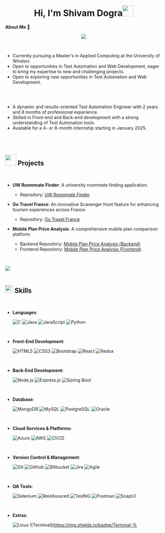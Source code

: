 <h1 align="center"><b>Hi, I'm Shivam Dogra</b><img src="https://media.giphy.com/media/hvRJCLFzcasrR4ia7z/giphy.gif" width="35"></h1>

**About Me** 🚀

<p align="center">
  <a href="https://github.com/DenverCoder1/readme-typing-svg">
    <img src="https://readme-typing-svg.herokuapp.com?font=Fira+Code&color=%231572B6&size=24&center=true&vCenter=true&width=500&height=45&lines=Master+of+Applied+Computing;Test+Automation;Web+Development;">
  </a>
</p>

<br>

- Currently pursuing a Master's in Applied Computing at the University of Windsor.
- Open to opportunities in Test Automation and Web Development, eager to bring my expertise to new and challenging projects.
- Open to exploring new opportunities in Test Automation and Web Development.

<br><br>


- A dynamic and results-oriented Test Automation Engineer with 2 years and 8 months of professional experience.
- Skilled in Front-end and Back-end development with a strong understanding of Test Automation tools.
- Available for a 4- or 8-month internship starting in January 2025.


<br><br>

## <img src="https://media.giphy.com/media/4kBMliTfWfsY4/giphy.gif" width="35"><b> Projects </b>
<br>

- **UW Roommate Finder**: A university roommate finding application.
   - Repository: [UW Roommate Finder](https://github.com/Shivam-Dogra/UW_RoommateFinder)
  
- **Go Travel France**: An innovative Scavenger Hunt feature for enhancing tourism experiences across France.
   - Repository: [Go Travel France](https://github.com/Shivam-Dogra/GoTravelFrance)

- **Mobile Plan Price Analysis**: A comprehensive mobile plan comparison platform.
   - Backend Repository: [Mobile Plan Price Analysis (Backend)](https://github.com/Shivam-Dogra/MobilePlanPriceAnalysis)
   - Frontend Repository: [Mobile Plan Price Analysis (Frontend)](https://github.com/Shivam-Dogra/MobilePlanPriceAnalysis_Frontend)

<br>

<img src="https://user-images.githubusercontent.com/73097560/115834477-dbab4500-a447-11eb-908a-139a6edaec5c.gif"><br><br>

## <img src="https://media2.giphy.com/media/QssGEmpkyEOhBCb7e1/giphy.gif?cid=ecf05e47a0n3gi1bfqntqmob8g9aid1oyj2wr3ds3mg700bl&rid=giphy.gif" width="25"><b> Skills</b>
<br>

<p align="center">

- **Languages**:
    
    ![C](https://img.shields.io/badge/C%20-%232370ED.svg?style=for-the-badge&logo=c&logoColor=white)
    ![Java](https://img.shields.io/badge/Java-%23ED8B00.svg?style=for-the-badge&logo=java&logoColor=white)
    ![JavaScript](https://img.shields.io/badge/JavaScript%20-%23F7DF1E.svg?style=for-the-badge&logo=javascript&logoColor=black)
    ![Python](https://img.shields.io/badge/Python-%2314354C.svg?style=for-the-badge&logo=python&logoColor=white)

<br>   
    
- **Front-End Development**:

   ![HTML5](https://img.shields.io/badge/HTML5%20-%23E34F26.svg?style=for-the-badge&logo=html5&logoColor=white)
   ![CSS3](https://img.shields.io/badge/CSS%20-%231572B6.svg?style=for-the-badge&logo=css3&logoColor=white)
   ![Bootstrap](https://img.shields.io/badge/Bootstrap%20-%23563D7C.svg?style=for-the-badge&logo=bootstrap&logoColor=white)
   ![React](https://img.shields.io/badge/React%20-%2320232a.svg?style=for-the-badge&logo=react&logoColor=%2361DAFB)
   ![Redux](https://img.shields.io/badge/Redux%20-%23764ABC.svg?style=for-the-badge&logo=redux&logoColor=white)

<br>

- **Back-End Development**:

   ![Node.js](https://img.shields.io/badge/Node.js%20-%23339933.svg?style=for-the-badge&logo=node.js&logoColor=white)
   ![Express.js](https://img.shields.io/badge/Express.js%20-%23000000.svg?style=for-the-badge&logo=express&logoColor=white)
   ![Spring Boot](https://img.shields.io/badge/Spring%20Boot%20-%236DB33F.svg?style=for-the-badge&logo=spring&logoColor=white)

<br>

- **Database**:

   ![MongoDB](https://img.shields.io/badge/MongoDB-%2347A248.svg?style=for-the-badge&logo=mongodb&logoColor=white)
   ![MySQL](https://img.shields.io/badge/MySQL-%2300f.svg?style=for-the-badge&logo=mysql&logoColor=white)
   ![PostgreSQL](https://img.shields.io/badge/PostgreSQL-%23316192.svg?style=for-the-badge&logo=postgresql&logoColor=white)
   ![Oracle](https://img.shields.io/badge/Oracle-%23F00000.svg?style=for-the-badge&logo=oracle&logoColor=white)

<br>

- **Cloud Services & Platforms**:

    ![Azure](https://img.shields.io/badge/Azure%20-%230072C6.svg?style=for-the-badge&logo=microsoft-azure&logoColor=white)
    ![AWS](https://img.shields.io/badge/AWS%20-%23232F3E.svg?style=for-the-badge&logo=amazon-aws&logoColor=white)
    ![CI/CD](https://img.shields.io/badge/CI%2FCD%20-%23E34F26.svg?style=for-the-badge&logo=ci%2Fcd&logoColor=white)

<br>

- **Version Control & Management**:

    ![Git](https://img.shields.io/badge/Git-%23F05033.svg?style=for-the-badge&logo=git&logoColor=white)
    ![GitHub](https://img.shields.io/badge/GitHub-%23121011.svg?style=for-the-badge&logo=github&logoColor=white)
    ![Bitbucket](https://img.shields.io/badge/Bitbucket-%230047B3.svg?style=for-the-badge&logo=bitbucket&logoColor=white)
    ![Jira](https://img.shields.io/badge/Jira-%230052CC.svg?style=for-the-badge&logo=jira&logoColor=white)
    ![Agile](https://img.shields.io/badge/Agile-%23000000.svg?style=for-the-badge&logo=agile&logoColor=white)

<br>

- **QA Tools**:

    ![Selenium](https://img.shields.io/badge/Selenium-%2343B02A.svg?style=for-the-badge&logo=selenium&logoColor=white)
    ![RestAssured](https://img.shields.io/badge/RestAssured-%23143635.svg?style=for-the-badge&logo=rest-assured&logoColor=white)
    ![TestNG](https://img.shields.io/badge/TestNG-%2320232a.svg?style=for-the-badge&logo=testng&logoColor=white)
    ![Postman](https://img.shields.io/badge/Postman-%23FF6C37.svg?style=for-the-badge&logo=postman&logoColor=white)
    ![SoapUI](https://img.shields.io/badge/SoapUI-%2342433A.svg?style=for-the-badge&logo=soapui&logoColor=white)

<br>

- **Extras**:

    ![Linux](https://img.shields.io/badge/Linux-FCC624?style=for-the-badge&logo=linux&logoColor=black)
    ![Terminal](https://img.shields.io/badge/Terminal-%
